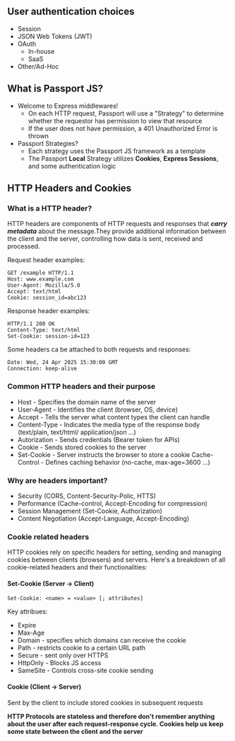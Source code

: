 ## User authentication choices

- Session
- JSON Web Tokens (JWT)
- OAuth
  - In-house
  - SaaS
- Other/Ad-Hoc

## What is Passport JS?

- Welcome to Express middlewares!
  - On each HTTP request, Passport will use a "Strategy" to determine whether the requestor has permission to view that resource
  - If the user does not have permission, a 401 Unauthorized Error is thrown
- Passport Strategies?
  - Each strategy uses the Passport JS framework as a template
  - The Passport **Local** Strategy utilizes **Cookies**, **Express Sessions**, and some authentication logic

## HTTP Headers and Cookies

### What is a HTTP header?

HTTP headers are components of HTTP requests and responses that **_carry metadata_** about the message.They provide additional information between the client and the server, controlling how data is sent, received and processed.

Request header examples:

```
GET /example HTTP/1.1
Host: www.example.com
User-Agent: Mozilla/5.0
Accept: text/html
Cookie: session_id=abc123
```

Response header examples:

```
HTTP/1.1 200 OK
Content-Type: text/html
Set-Cookie: session-id=123
```

Some headers ca be attached to both requests and responses:

```
Date: Wed, 24 Apr 2025 15:30:00 GMT
Connection: keep-alive
```

### Common HTTP headers and their purpose

- Host - Specifies the domain name of the server
- User-Agent - Identifies the client (browser, OS, device)
- Accept - Tells the server what content types the client can handle
- Content-Type - Indicates the media type of the response body (text/plain, text/html/ application/json ...)
- Autorization - Sends credentials (Bearer token for APIs)
- Cookie - Sends stored cookies to the server
- Set-Cookie - Server instructs the browser to store a cookie
  Cache-Control - Defines caching behavior (no-cache, max-age=3600 ...)

### Why are headers important?

- Security (CORS, Content-Security-Polic, HTTS)
- Performance (Cache-control, Accept-Encoding for compression)
- Session Management (Set-Cookie, Authorization)
- Content Negotiation (Accept-Language, Accept-Encoding)

### Cookie related headers

HTTP cookies rely on specific headers for setting, sending and managing cookies between clients (browsers)
and servers. Here's a breakdown of all cookie-related headers and their functionalities:

#### Set-Cookie (Server -> Client)

```
Set-Cookie: <name> = <value> [; attributes]
```

Key attribues:

- Expire
- Max-Age
- Domain - specifies which domains can receive the cookie
- Path - restricts cookie to a certain URL path
- Secure - sent only over HTTPS
- HttpOnly - Blocks JS access
- SameSite - Controls cross-site cookie sending

#### Cookie (Client -> Server)

Sent by the client to include stored cookies in subsequent requests

**HTTP Protocols are stateless and therefore don't remember anything about the user after each request-response cycle. Cookies help us keep some state between the client and the server**
